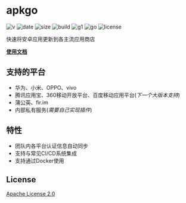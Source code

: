 # apkgo

![v](https://img.shields.io/docker/v/kevingong2013/apkgo?arch=amd64&sort=date&style=flat-square) ![date](https://img.shields.io/github/release-date/kevingong2013/apkgo?style=flat-square) ![size](https://img.shields.io/docker/image-size/kevingong2013/apkgo?sort=semver&style=flat-square) ![build](https://img.shields.io/github/actions/workflow/status/kevingong2013/apkgo/release.yml?style=flat-square) ![g1](https://img.shields.io/github/go-mod/go-version/kevingong2013/apkgo?style=flat-square) ![go](https://img.shields.io/github/languages/top/kevingong2013/apkgo?style=flat-square) ![license](https://img.shields.io/github/license/kevingong2013/apkgo?style=flat-square)

快速将安卓应用更新到各主流应用商店

**[使用文档](https://apkgo.com.cn)**

## 支持的平台

- 华为、小米、OPPO、vivo
- 腾讯应用宝、360移动开放平台、百度移动应用平台(*下一个大版本支持*)
- 蒲公英、fir.im
- 内部私有服务(*需要自己实现插件*)

## 特性

- 团队内各平台认证信息自动同步
- 支持与常见CI/CD系统集成
- 支持通过Docker使用

## License

[Apache License 2.0](./LICENSE)
